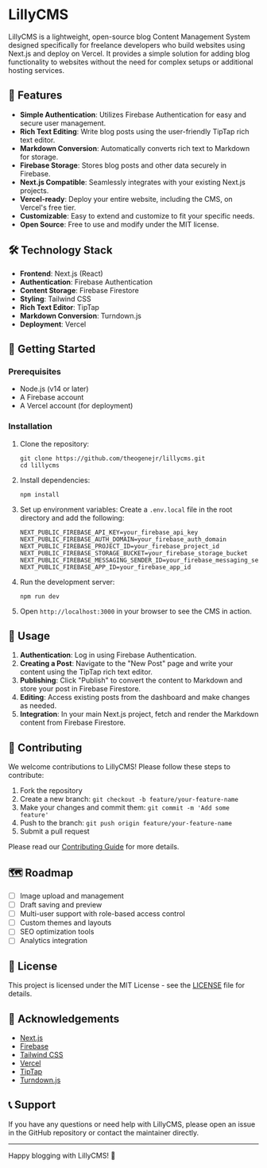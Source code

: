 # LillyCMS

LillyCMS is a lightweight, open-source blog Content Management System designed specifically for freelance developers who build websites using Next.js and deploy on Vercel. It provides a simple solution for adding blog functionality to websites without the need for complex setups or additional hosting services.

## 🌟 Features

- **Simple Authentication**: Utilizes Firebase Authentication for easy and secure user management.
- **Rich Text Editing**: Write blog posts using the user-friendly TipTap rich text editor.
- **Markdown Conversion**: Automatically converts rich text to Markdown for storage.
- **Firebase Storage**: Stores blog posts and other data securely in Firebase.
- **Next.js Compatible**: Seamlessly integrates with your existing Next.js projects.
- **Vercel-ready**: Deploy your entire website, including the CMS, on Vercel's free tier.
- **Customizable**: Easy to extend and customize to fit your specific needs.
- **Open Source**: Free to use and modify under the MIT license.

## 🛠️ Technology Stack

- **Frontend**: Next.js (React)
- **Authentication**: Firebase Authentication
- **Content Storage**: Firebase Firestore
- **Styling**: Tailwind CSS
- **Rich Text Editor**: TipTap
- **Markdown Conversion**: Turndown.js
- **Deployment**: Vercel

## 🚀 Getting Started

### Prerequisites

- Node.js (v14 or later)
- A Firebase account
- A Vercel account (for deployment)

### Installation

1. Clone the repository:
   ```
   git clone https://github.com/theogenejr/lillycms.git
   cd lillycms
   ```

2. Install dependencies:
   ```
   npm install
   ```

3. Set up environment variables: Create a `.env.local` file in the root directory and add the following:
   ```
   NEXT_PUBLIC_FIREBASE_API_KEY=your_firebase_api_key
   NEXT_PUBLIC_FIREBASE_AUTH_DOMAIN=your_firebase_auth_domain
   NEXT_PUBLIC_FIREBASE_PROJECT_ID=your_firebase_project_id
   NEXT_PUBLIC_FIREBASE_STORAGE_BUCKET=your_firebase_storage_bucket
   NEXT_PUBLIC_FIREBASE_MESSAGING_SENDER_ID=your_firebase_messaging_sender_id
   NEXT_PUBLIC_FIREBASE_APP_ID=your_firebase_app_id
   ```

4. Run the development server:
   ```
   npm run dev
   ```

5. Open `http://localhost:3000` in your browser to see the CMS in action.

## 📘 Usage

1. **Authentication**: Log in using Firebase Authentication.
2. **Creating a Post**: Navigate to the "New Post" page and write your content using the TipTap rich text editor.
3. **Publishing**: Click "Publish" to convert the content to Markdown and store your post in Firebase Firestore.
4. **Editing**: Access existing posts from the dashboard and make changes as needed.
5. **Integration**: In your main Next.js project, fetch and render the Markdown content from Firebase Firestore.

## 🤝 Contributing

We welcome contributions to LillyCMS! Please follow these steps to contribute:

1. Fork the repository
2. Create a new branch: `git checkout -b feature/your-feature-name`
3. Make your changes and commit them: `git commit -m 'Add some feature'`
4. Push to the branch: `git push origin feature/your-feature-name`
5. Submit a pull request

Please read our [Contributing Guide](CONTRIBUTING.md) for more details.

## 🗺️ Roadmap

- [ ] Image upload and management
- [ ] Draft saving and preview
- [ ] Multi-user support with role-based access control
- [ ] Custom themes and layouts
- [ ] SEO optimization tools
- [ ] Analytics integration

## 📄 License

This project is licensed under the MIT License - see the [LICENSE](LICENSE) file for details.

## 🙏 Acknowledgements

- [Next.js](https://nextjs.org/)
- [Firebase](https://firebase.google.com/)
- [Tailwind CSS](https://tailwindcss.com/)
- [Vercel](https://vercel.com/)
- [TipTap](https://tiptap.dev/)
- [Turndown.js](https://github.com/mixmark-io/turndown)

## 📞 Support

If you have any questions or need help with LillyCMS, please open an issue in the GitHub repository or contact the maintainer directly.

---

Happy blogging with LillyCMS! 🎉
